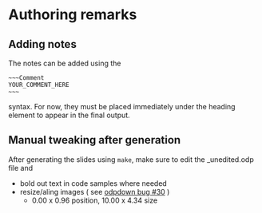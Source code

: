 Authoring remarks
==

Adding notes
--

The notes can be added using the 

	~~~Comment
	YOUR_COMMENT_HERE
	~~~

syntax. For now, they must be placed immediately under the heading element to appear in the final output.

Manual tweaking after generation
--

After generating the slides using `make`, make sure to edit the _unedited.odp file and

* bold out text in code samples where needed
* resize/aling images ( see [odpdown bug #30](https://github.com/thorstenb/odpdown/issues/30) )
  * 0.00 x 0.96 position, 10.00 x 4.34 size
